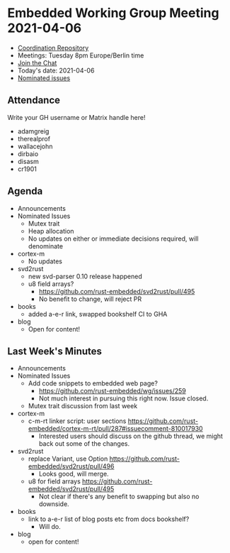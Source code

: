 # Embedded Working Group Meeting 2021-04-06

* [Coordination Repository]
* Meetings: Tuesday 8pm Europe/Berlin time
* [Join the Chat]
* Today's date: 2021-04-06
* [Nominated issues](https://github.com/search?q=org%3Arust-embedded+label%3Anominated+is%3Aopen&type=Issues)

[Coordination Repository]: https://github.com/rust-embedded/wg
[Join the Chat]: https://riot.im/app/#/room/#rust-embedded:matrix.org

## Attendance

Write your GH username or Matrix handle here!

* adamgreig
* therealprof
* wallacejohn
* dirbaio
* disasm
* cr1901

## Agenda

* Announcements
* Nominated Issues
    * Mutex trait
    * Heap allocation
    * No updates on either or immediate decisions required, will denominate
* cortex-m
    * No updates
* svd2rust
    * new svd-parser 0.10 release happened
    * u8 field arrays?
        * https://github.com/rust-embedded/svd2rust/pull/495
        * No benefit to change, will reject PR
* books
    * added a-e-r link, swapped bookshelf CI to GHA
* blog
    * Open for content!

## Last Week's Minutes

* Announcements
* Nominated Issues
    * Add code snippets to embedded web page?
        * https://github.com/rust-embedded/wg/issues/259
        * Not much interest in pursuing this right now. Issue closed.
    * Mutex trait discussion from last week
* cortex-m
    * c-m-rt linker script: user sections https://github.com/rust-embedded/cortex-m-rt/pull/287#issuecomment-810017930
        * Interested users should discuss on the github thread, we might back out some of the changes.
* svd2rust
    * replace Variant, use Option https://github.com/rust-embedded/svd2rust/pull/496
        * Looks good, will merge.
    * u8 for field arrays https://github.com/rust-embedded/svd2rust/pull/495
        * Not clear if there's any benefit to swapping but also no downside.
* books
    * link to a-e-r list of blog posts etc from docs bookshelf?
        * Will do.
* blog
    * open for content!
